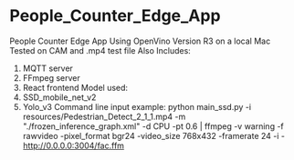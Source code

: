 # People_Counter_Edge_App
People Counter Edge App 
Using OpenVino Version R3 on a local Mac
Tested on CAM and .mp4 test file
Also Includes:
  1. MQTT server
  2. FFmpeg server
  3. React frontend
Model used:
  1. SSD_mobile_net_v2
  2. Yolo_v3
Command line input example:
python main_ssd.py -i resources/Pedestrian_Detect_2_1_1.mp4 -m "./frozen_inference_graph.xml" -d CPU -pt 0.6 | ffmpeg -v warning -f rawvideo -pixel_format bgr24 -video_size 768x432 -framerate 24 -i - http://0.0.0.0:3004/fac.ffm


